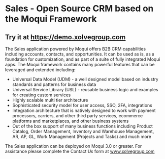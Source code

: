 # Sales - Open Source CRM based on the Moqui Framework
## Try it at https://demo.xolvegroup.com

The Sales application powered by Moqui offers B2B CRM capabilities including accounts, contacts, and opportunities. It can be used as is, as a foundation for customization, and as part of a suite of fully integrated Moqui apps.
The Moqui framework contains many powerful features that can be leveraged and extended including:
* Universal Data Model (UDM) - a well designed model based on industry standards and patterns for business data
* Universal Service Library (USL) - reusable business logic and examples for creating custom services
* Highly scalable multi tier architecture
* Sophisticated security model for user access, SSO, 2FA, integrations
* Integration architecture that is natively designed to work with payment processors, carriers, and other third party services, ecommerce platforms and marketplaces, and other business systems
* Out of the box support of many business functions including Product Catalog, Order Management, Inventory and Warehouse Management, AR, AP, GL, Work Management (Projects and Tasks) and much more

The Sales application can be deployed on Moqui 3.0 or greater. For assistance please complete the Contact Us form at www.xolvegroup.com
